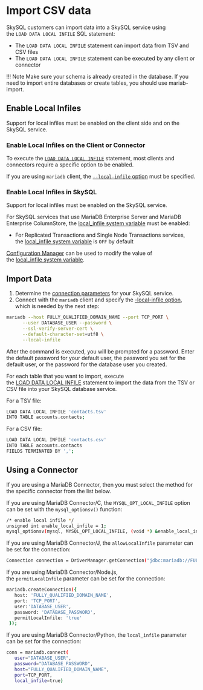 # Import CSV data

SkySQL customers can import data into a SkySQL service using the `LOAD DATA LOCAL INFILE` SQL statement:

- The `LOAD DATA LOCAL INFILE` statement can import data from TSV and CSV files
- The `LOAD DATA LOCAL INFILE` statement can be executed by any client or connector

!!! Note
    Make sure your schema is already created in the database. If you need to import entire databases or create tables, you should use mariab-import.


## **Enable Local Infiles**

Support for local infiles must be enabled on the client side and on the SkySQL service.

### **Enable Local Infiles on the Client or Connector**

To execute the [`LOAD DATA LOCAL INFILE`](https://mariadb.com/docs/skysql-dbaas/ref/mdb/sql-statements/LOAD_DATA_INFILE/) statement, most clients and connectors require a specific option to be enabled.

If you are using `mariadb` client, the [`--local-infile` option](https://mariadb.com/docs/skysql-dbaas/ref/mdb/cli/mariadb/local-infile/) must be specified.

### **Enable Local Infiles in SkySQL**

Support for local infiles must be enabled on the SkySQL service.

For SkySQL services that use MariaDB Enterprise Server and MariaDB Enterprise ColumnStore, the [local_infile system variable](https://mariadb.com/docs/skysql-dbaas/ref/mdb/system-variables/local_infile/) must be enabled:

- For Replicated Transactions and Single Node Transactions services, the [local_infile system variable](https://mariadb.com/docs/skysql-dbaas/ref/mdb/system-variables/local_infile/) is `OFF` by default

[Configuration Manager](https://mariadb.com/docs/skysql-dbaas/service-management/nr-configuration-management/) can be used to modify the value of the [local_infile system variable](https://mariadb.com/docs/skysql-dbaas/ref/mdb/system-variables/local_infile/).

## **Import Data**

1. Determine the [connection parameters](https://mariadb.com/docs/skysql-dbaas/connect/nr-client-connections/) for your SkySQL service.
2. Connect with the `mariadb` client and specify the [-local-infile option](https://mariadb.com/docs/skysql-dbaas/ref/mdb/cli/mariadb/local-infile/), which is needed by the next step:

```bash
mariadb --host FULLY_QUALIFIED_DOMAIN_NAME --port TCP_PORT \
      --user DATABASE_USER --password \
      --ssl-verify-server-cert \
      --default-character-set=utf8 \
      --local-infile
```

After the command is executed, you will be prompted for a password. Enter the default password for your default user, the password you set for the default user, or the password for the database user you created.

For each table that you want to import, execute the [LOAD DATA LOCAL INFILE](https://mariadb.com/docs/skysql-dbaas/ref/mdb/sql-statements/LOAD_DATA_INFILE/) statement to import the data from the TSV or CSV file into your SkySQL database service.

For a TSV file:

```bash
LOAD DATA LOCAL INFILE 'contacts.tsv'
INTO TABLE accounts.contacts;
```

For a CSV file:

```bash
LOAD DATA LOCAL INFILE 'contacts.csv'
INTO TABLE accounts.contacts
FIELDS TERMINATED BY ',';
```

## **Using a Connector**

If you are using a MariaDB Connector, then you must select the method for the specific connector from the list below.

If you are using MariaDB Connector/C, the `MYSQL_OPT_LOCAL_INFILE` option can be set with the `mysql_optionsv()` function:

```bash
/* enable local infile */
unsigned int enable_local_infile = 1;
mysql_optionsv(mysql, MYSQL_OPT_LOCAL_INFILE, (void *) &enable_local_infile);
```

If you are using MariaDB Connector/J, the `allowLocalInfile` parameter can be set for the connection:

```bash
Connection connection = DriverManager.getConnection("jdbc:mariadb://FULLY_QUALIFIED_DOMAIN_NAME:TCP_PORT/test?user=DATABASE_USER&password=DATABASE_PASSWORD&allowLocalInfile=true");
```

If you are using MariaDB Connector/Node.js, the `permitLocalInfile` parameter can be set for the connection:

```bash
mariadb.createConnection({
   host: 'FULLY_QUALIFIED_DOMAIN_NAME',
   port: 'TCP_PORT',
   user:'DATABASE_USER',
   password: 'DATABASE_PASSWORD',
   permitLocalInfile: 'true'
 });
```

If you are using MariaDB Connector/Python, the `local_infile` parameter can be set for the connection:

```bash
conn = mariadb.connect(
   user="DATABASE_USER",
   password="DATABASE_PASSWORD",
   host="FULLY_QUALIFIED_DOMAIN_NAME",
   port=TCP_PORT,
   local_infile=true)
```